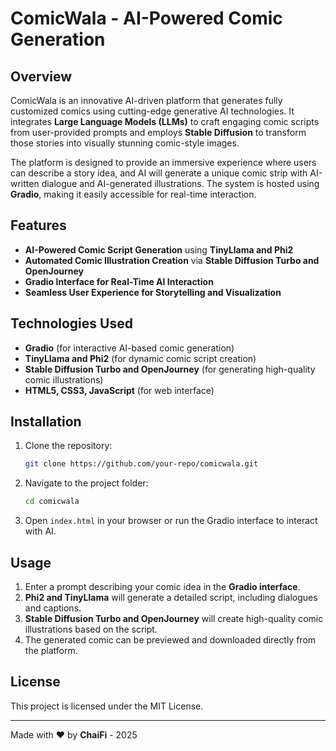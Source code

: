 # ComicWala - AI-Powered Comic Generation

## Overview
ComicWala is an innovative AI-driven platform that generates fully customized comics using cutting-edge generative AI technologies. It integrates **Large Language Models (LLMs)** to craft engaging comic scripts from user-provided prompts and employs **Stable Diffusion** to transform those stories into visually stunning comic-style images. 

The platform is designed to provide an immersive experience where users can describe a story idea, and AI will generate a unique comic strip with AI-written dialogue and AI-generated illustrations. The system is hosted using **Gradio**, making it easily accessible for real-time interaction.

## Features
- **AI-Powered Comic Script Generation** using **TinyLlama and Phi2**
- **Automated Comic Illustration Creation** via **Stable Diffusion Turbo and OpenJourney**
- **Gradio Interface for Real-Time AI Interaction**
- **Seamless User Experience for Storytelling and Visualization**

## Technologies Used
- **Gradio** (for interactive AI-based comic generation)
- **TinyLlama and Phi2** (for dynamic comic script creation)
- **Stable Diffusion Turbo and OpenJourney** (for generating high-quality comic illustrations)
- **HTML5, CSS3, JavaScript** (for web interface)

## Installation
1. Clone the repository:
   ```sh
   git clone https://github.com/your-repo/comicwala.git
   ```
2. Navigate to the project folder:
   ```sh
   cd comicwala
   ```
3. Open `index.html` in your browser or run the Gradio interface to interact with AI.


## Usage
1. Enter a prompt describing your comic idea in the **Gradio interface**.
2. **Phi2 and TinyLlama** will generate a detailed script, including dialogues and captions.
3. **Stable Diffusion Turbo and OpenJourney** will create high-quality comic illustrations based on the script.
4. The generated comic can be previewed and downloaded directly from the platform.


## License
This project is licensed under the MIT License.

---
Made with ❤️ by **ChaiFi** - 2025
